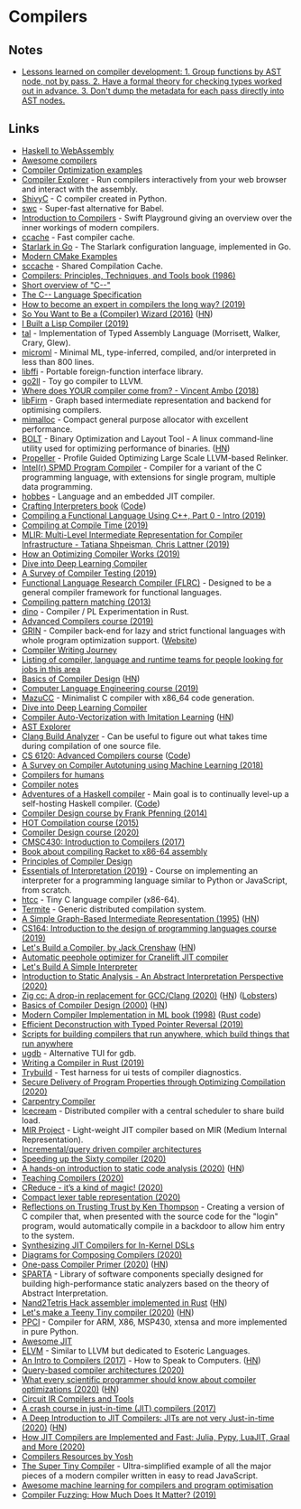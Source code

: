 # Compilers

## Notes

- [Lessons learned on compiler development: 1. Group functions by AST node, not by pass. 2. Have a formal theory for checking types worked out in advance. 3. Don't dump the metadata for each pass directly into AST nodes.](https://twitter.com/spakhm/status/1283672210050125824)

## Links

- [Haskell to WebAssembly](https://github.com/tweag/asterius)
- [Awesome compilers](https://github.com/aalhour/awesome-compilers)
- [Compiler Optimization examples](http://compileroptimizations.com/)
- [Compiler Explorer](https://godbolt.org) - Run compilers interactively from your web browser and interact with the assembly.
- [ShivyC](https://github.com/ShivamSarodia/ShivyC) - C compiler created in Python.
- [swc](https://github.com/swc-project/swc) - Super-fast alternative for Babel.
- [Introduction to Compilers](https://github.com/ahoppen/introduction-to-compilers) - Swift Playground giving an overview over the inner workings of modern compilers.
- [ccache](https://github.com/ccache/ccache) - Fast compiler cache.
- [Starlark in Go](https://github.com/google/starlark-go) - The Starlark configuration language, implemented in Go.
- [Modern CMake Examples](https://github.com/pr0g/cmake-examples)
- [sccache](https://github.com/mozilla/sccache) - Shared Compilation Cache.
- [Compilers: Principles, Techniques, and Tools book (1986)](https://www.goodreads.com/book/show/703102.Compilers)
- [Short overview of "C--"](https://www.cs.tufts.edu/~nr/c--/index.html)
- [The C-- Language Specification](https://www.cs.tufts.edu/~nr/c--/extern/man2.pdf)
- [How to become an expert in compilers the long way? (2019)](https://forums.swift.org/t/how-to-become-an-expert-in-compilers-the-long-way/22175)
- [So You Want to Be a (Compiler) Wizard (2016)](https://belkadan.com/blog/2016/05/So-You-Want-To-Be-A-Compiler-Wizard/) ([HN](https://news.ycombinator.com/item?id=22848450))
- [I Built a Lisp Compiler (2019)](https://mpov.timmorgan.org/i-built-a-lisp-compiler/)
- [tal](https://github.com/sweirich/tal) - Implementation of Typed Assembly Language (Morrisett, Walker, Crary, Glew).
- [microml](https://github.com/hellerve/microml) - Minimal ML, type-inferred, compiled, and/or interpreted in less than 800 lines.
- [libffi](https://github.com/libffi/libffi) - Portable foreign-function interface library.
- [go2ll](https://github.com/pwaller/go2ll) - Toy go compiler to LLVM.
- [Where does YOUR compiler come from? - Vincent Ambo (2018)](https://www.youtube.com/watch?v=b3r6GvCBbw4)
- [libFirm](https://github.com/libfirm/libfirm) - Graph based intermediate representation and backend for optimising compilers.
- [mimalloc](https://github.com/microsoft/mimalloc) - Compact general purpose allocator with excellent performance.
- [BOLT](https://github.com/facebookincubator/BOLT) - Binary Optimization and Layout Tool - A linux command-line utility used for optimizing performance of binaries. ([HN](https://news.ycombinator.com/item?id=22654229))
- [Propeller](https://github.com/google/llvm-propeller) - Profile Guided Optimizing Large Scale LLVM-based Relinker.
- [Intel(r) SPMD Program Compiler](https://github.com/ispc/ispc) - Compiler for a variant of the C programming language, with extensions for single program, multiple data programming.
- [hobbes](https://github.com/Morgan-Stanley/hobbes) - Language and an embedded JIT compiler.
- [Crafting Interpreters book](http://www.craftinginterpreters.com/) ([Code](https://github.com/munificent/craftinginterpreters))
- [Compiling a Functional Language Using C++, Part 0 - Intro (2019)](https://danilafe.com/blog/00_compiler_intro/)
- [Compiling at Compile Time (2019)](https://blog.veitheller.de/Compiling_at_Compile_Time.html)
- [MLIR: Multi-Level Intermediate Representation for Compiler Infrastructure - Tatiana Shpeisman, Chris Lattner (2019)](https://www.youtube.com/watch?v=qzljG6DKgic)
- [How an Optimizing Compiler Works (2019)](http://www.lihaoyi.com/post/HowanOptimizingCompilerWorks.html)
- [Dive into Deep Learning Compiler](http://tvm.d2l.ai.s3-website-us-west-2.amazonaws.com/)
- [A Survey of Compiler Testing (2019)](https://software-lab.org/publications/csur2019_compiler_testing.pdf)
- [Functional Language Research Compiler (FLRC)](https://github.com/IntelLabs/flrc) - Designed to be a general compiler framework for functional languages.
- [Compiling pattern matching (2013)](http://l-lang.org/blog/Compiling-pattern-matching/)
- [dino](https://github.com/sunjay/dino) - Compiler / PL Experimentation in Rust.
- [Advanced Compilers course (2019)](https://www.cs.cornell.edu/courses/cs6120/2019fa/)
- [GRIN](https://github.com/grin-compiler/grin) - Compiler back-end for lazy and strict functional languages with whole program optimization support. ([Website](https://grin-compiler.github.io/))
- [Compiler Writing Journey](https://github.com/DoctorWkt/acwj)
- [Listing of compiler, language and runtime teams for people looking for jobs in this area](https://github.com/mgaudet/CompilerJobs)
- [Basics of Compiler Design](httwp://hjemmesider.diku.dk/~torbenm/Basics/basics_lulu2.pdf) ([HN](https://news.ycombinator.com/item?id=21778546))
- [Computer Language Engineering course (2019)](https://github.com/6035/fa19)
- [MazuCC](https://github.com/jserv/MazuCC) - Minimalist C compiler with x86_64 code generation.
- [Dive into Deep Learning Compiler](http://tvm.d2l.ai/)
- [Compiler Auto-Vectorization with Imitation Learning](http://papers.nips.cc/paper/9604-compiler-auto-vectorization-with-imitation-learning.pdf) ([HN](https://news.ycombinator.com/item?id=21968118))
- [AST Explorer](https://astexplorer.net/)
- [Clang Build Analyzer](https://github.com/aras-p/ClangBuildAnalyzer) - Can be useful to figure out what takes time during compilation of one source file.
- [CS 6120: Advanced Compilers course](https://www.cs.cornell.edu/courses/cs6120/2019fa/) ([Code](https://github.com/sampsyo/cs6120))
- [A Survey on Compiler Autotuning using Machine Learning (2018)](https://arxiv.org/abs/1801.04405)
- [Compilers for humans](https://compilersforhumans.com/)
- [Compiler notes](http://www-cs-students.stanford.edu/~blynn/compiler/)
- [Adventures of a Haskell compiler](https://crypto.stanford.edu/~blynn/compiler/) - Main goal is to continually level-up a self-hosting Haskell compiler. ([Code](https://github.com/blynn/compiler))
- [Compiler Design course by Frank Pfenning (2014)](http://www.cs.cmu.edu/~fp/courses/15411-f14/)
- [HOT Compilation course (2015)](https://www.cs.cmu.edu/~crary/hotc-f15/)
- [Compiler Design course (2020)](https://courses.ccs.neu.edu/cs4410/)
- [CMSC430: Introduction to Compilers (2017)](http://www.cs.umd.edu/class/fall2017/cmsc430/)
- [Book about compiling Racket to x86-64 assembly](https://github.com/IUCompilerCourse/Essentials-of-Compilation)
- [Principles of Compiler Design](https://www.cs.swarthmore.edu/~jpolitz/cs75/s16/)
- [Essentials of Interpretation (2019)](https://www.youtube.com/playlist?list=PLGNbPb3dQJ_4WT_m3aI3T2LRf2R_FKM2k) - Course on implementing an interpreter for a programming language similar to Python or JavaScript, from scratch.
- [htcc](https://github.com/falgon/htcc) - Tiny C language compiler (x86-64).
- [Termite](https://github.com/hanwen/termite) - Generic distributed compilation system.
- [A Simple Graph-Based Intermediate Representation (1995)](http://paperhub.s3.amazonaws.com/24842c95fb1bc5d7c5da2ec735e106f0.pdf) ([HN](https://news.ycombinator.com/item?id=22223820))
- [CS164: Introduction to the design of programming languages course (2019)](http://www-inst.eecs.berkeley.edu/~cs164/sp19/)
- [Let's Build a Compiler, by Jack Crenshaw](https://compilers.iecc.com/crenshaw/) ([HN](https://news.ycombinator.com/item?id=22346532))
- [Automatic peephole optimizer for Cranelift JIT compiler](https://github.com/jubitaneja/codegen)
- [Let's Build A Simple Interpreter](https://github.com/rspivak/lsbasi)
- [Introduction to Static Analysis - An Abstract Interpretation Perspective (2020)](https://mitpress.mit.edu/books/introduction-static-analysis)
- [Zig cc: A drop-in replacement for GCC/Clang (2020)](https://andrewkelley.me/post/zig-cc-powerful-drop-in-replacement-gcc-clang.html) ([HN](https://news.ycombinator.com/item?id=22679138)) ([Lobsters](https://lobste.rs/s/dw9qyv/zig_cc_powerful_drop_replacement_for_gcc))
- [Basics of Compiler Design (2000)](http://hjemmesider.diku.dk/~torbenm/Basics/basics_lulu2.pdf) ([HN](https://news.ycombinator.com/item?id=21778546))
- [Modern Compiler Implementation in ML book (1998)](https://www.cs.princeton.edu/~appel/modern/ml/) ([Rust code](https://github.com/antoyo/tiger-rs))
- [Efficient Deconstruction with Typed Pointer Reversal (2019)](https://hal.inria.fr/hal-02177326v2)
- [Scripts for building compilers that run anywhere, which build things that run anywhere](https://github.com/theopolis/build-anywhere)
- [ugdb](https://github.com/ftilde/ugdb) - Alternative TUI for gdb.
- [Writing a Compiler in Rust (2019)](https://thume.ca/2019/04/18/writing-a-compiler-in-rust/)
- [Trybuild](https://github.com/dtolnay/trybuild) - Test harness for ui tests of compiler diagnostics.
- [Secure Delivery of Program Properties through Optimizing Compilation (2020)](https://storage.googleapis.com/pub-tools-public-publication-data/pdf/c87ad8b4e32f3cf2d5ff7f4890ff620f560ab84b.pdf)
- [Carpentry Compiler](https://homes.cs.washington.edu/~adriana/website/CarpentryCompiler.pdf)
- [Icecream](https://github.com/icecc/icecream) - Distributed compiler with a central scheduler to share build load.
- [MIR Project](https://github.com/vnmakarov/mir) - Light-weight JIT compiler based on MIR (Medium Internal Representation).
- [Incremental/query driven compiler architectures](https://github.com/pikelet-lang/pikelet/issues/103)
- [Speeding up the Sixty compiler (2020)](https://ollef.github.io/blog/posts/speeding-up-sixty.html)
- [A hands-on introduction to static code analysis (2020)](https://deepsource.io/blog/introduction-static-code-analysis/) ([HN](https://news.ycombinator.com/item?id=23071134))
- [Teaching Compilers (2020)](https://danghica.blogspot.com/2020/04/teaching-compilers.html)
- [CReduce - it’s a kind of magic! (2020)](https://linki.tools/2020/02/creduce-it-s-a-kind-of-magic.html)
- [Compact lexer table representation (2020)](https://def.lakaban.net/posts/2020-05-02-compact-lexer-table-representation/)
- [Reflections on Trusting Trust by Ken Thompson](https://www.win.tue.nl/~aeb/linux/hh/thompson/trust.html) - Creating a version of C compiler that, when presented with the source code for the "login" program, would automatically compile in a backdoor to allow him entry to the system.
- [Synthesizing JIT Compilers for In-Kernel DSLs](https://www.cs.utexas.edu/~isil/jitsynth.pdf)
- [Diagrams for Composing Compilers (2020)](https://johnwickerson.wordpress.com/2020/05/21/diagrams-for-composing-compilers/)
- [One-pass Compiler Primer (2020)](https://keleshev.com/one-pass-compiler-primer) ([HN](https://news.ycombinator.com/item?id=23270269))
- [SPARTA](https://github.com/facebookincubator/SPARTA) - Library of software components specially designed for building high-performance static analyzers based on the theory of Abstract Interpretation.
- [Nand2Tetris Hack assembler implemented in Rust](https://github.com/tamuhey/hack-assembler-rust) ([HN](https://news.ycombinator.com/item?id=23412434))
- [Let's make a Teeny Tiny compiler (2020)](http://web.eecs.utk.edu/~azh/blog/teenytinycompiler1.html) ([HN](https://news.ycombinator.com/item?id=23441767))
- [PPCI](https://github.com/windelbouwman/ppci) - Compiler for ARM, X86, MSP430, xtensa and more implemented in pure Python.
- [Awesome JIT](https://github.com/wdv4758h/awesome-jit)
- [ELVM](https://github.com/shinh/elvm) - Similar to LLVM but dedicated to Esoteric Languages.
- [An Intro to Compilers (2017)](https://nicoleorchard.com/blog/compilers) - How to Speak to Computers. ([HN](https://news.ycombinator.com/item?id=23582280))
- [Query-based compiler architectures (2020)](https://ollef.github.io/blog/posts/query-based-compilers.html)
- [What every scientific programmer should know about compiler optimizations (2020)](https://dl.acm.org/doi/abs/10.1145/3392717.3392754) ([HN](https://news.ycombinator.com/item?id=23678765))
- [Circuit IR Compilers and Tools](https://github.com/circt/circt)
- [A crash course in just-in-time (JIT) compilers (2017)](https://hacks.mozilla.org/2017/02/a-crash-course-in-just-in-time-jit-compilers/)
- [A Deep Introduction to JIT Compilers: JITs are not very Just-in-time (2020)](https://carolchen.me/blog/jits-intro/) ([HN](https://news.ycombinator.com/item?id=23740655))
- [How JIT Compilers are Implemented and Fast: Julia, Pypy, LuaJIT, Graal and More (2020)](https://carolchen.me/blog/jits-impls/)
- [Compilers Resources by Yosh](https://github.com/yoshuawuyts/notes/blob/master/compilers/resources.md)
- [The Super Tiny Compiler](https://github.com/jamiebuilds/the-super-tiny-compiler) - Ultra-simplified example of all the major pieces of a modern compiler written in easy to read JavaScript.
- [Awesome machine learning for compilers and program optimisation](https://github.com/zwang4/awesome-machine-learning-in-compilers)
- [Compiler Fuzzing: How Much Does It Matter? (2019)](https://www.youtube.com/watch?v=5TX5R_aX3ec)
